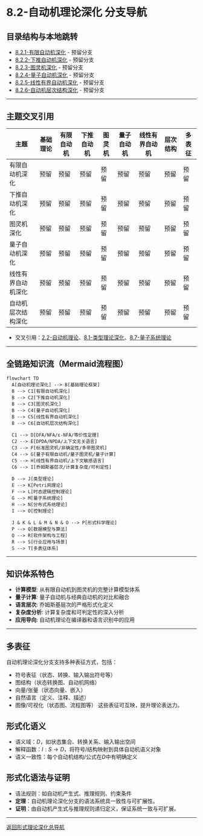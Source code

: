 # 8.2-自动机理论深化 分支导航

## 目录结构与本地跳转

- [8.2.1-有限自动机深化](8.2.1-有限自动机深化.md) - 预留分支
- [8.2.2-下推自动机深化](8.2.2-下推自动机深化.md) - 预留分支
- [8.2.3-图灵机深化](8.2.3-图灵机深化.md) - 预留分支
- [8.2.4-量子自动机深化](8.2.4-量子自动机深化.md) - 预留分支
- [8.2.5-线性有界自动机深化](8.2.5-线性有界自动机深化.md) - 预留分支
- [8.2.6-自动机层次结构深化](8.2.6-自动机层次结构深化.md) - 预留分支

---

## 主题交叉引用

| 主题      | 基础理论 | 有限自动机 | 下推自动机 | 图灵机 | 量子自动机 | 线性有界自动机 | 层次结构 | 多表征 |
|-----------|----------|------------|------------|--------|------------|----------------|----------|--------|
| 有限自动机深化| 预留     | 预留       | 预留       | 预留   | 预留       | 预留           | 预留     | 预留   |
| 下推自动机深化| 预留     | 预留       | 预留       | 预留   | 预留       | 预留           | 预留     | 预留   |
| 图灵机深化| 预留      | 预留       | 预留       | 预留   | 预留       | 预留           | 预留     | 预留   |
| 量子自动机深化| 预留    | 预留       | 预留       | 预留   | 预留       | 预留           | 预留     | 预留   |
| 线性有界自动机深化| 预留 | 预留       | 预留       | 预留   | 预留       | 预留           | 预留     | 预留   |
| 自动机层次结构深化| 预留 | 预留       | 预留       | 预留   | 预留       | 预留           | 预留     | 预留   |

- 交叉引用：[2.2-自动机理论](../2-形式科学理论/2.2-自动机理论/README.md)、[8.1-类型理论深化](../8.1-类型理论深化/README.md)、[8.7-量子系统理论](../8.7-量子系统理论/README.md)

---

## 全链路知识流（Mermaid流程图）

```mermaid
flowchart TD
  A[自动机理论深化] --> B[基础理论框架]
  B --> C1[有限自动机深化]
  B --> C2[下推自动机深化]
  B --> C3[图灵机深化]
  B --> C4[量子自动机深化]
  B --> C5[线性有界自动机深化]
  B --> C6[自动机层次结构深化]
  
  C1 --> D[DFA/NFA/ε-NFA/等价性定理]
  C2 --> E[DPDA/NPDA/上下文无关语言]
  C3 --> F[标准图灵机/非确定性/多带图灵机]
  C4 --> G[量子有限自动机/量子图灵机/量子计算]
  C5 --> H[线性有界自动机/上下文敏感语言]
  C6 --> I[乔姆斯基层次/计算复杂度/可判定性]
  
  D --> J[类型理论]
  E --> K[Petri网理论]
  F --> L[时态逻辑控制理论]
  G --> M[量子系统理论]
  H --> N[分布式系统理论]
  I --> O[控制理论]
  
  J & K & L & M & N & O --> P[形式科学理论]
  P --> Q[数据模型与算法]
  Q --> R[软件架构与工程]
  R --> S[行业应用与场景]
  S --> T[多表征体系]
```

---

## 知识体系特色

- **计算模型**: 从有限自动机到图灵机的完整计算模型体系
- **量子计算**: 量子自动机与经典自动机的对比和融合
- **语言层次**: 乔姆斯基层次的严格形式化定义
- **复杂度分析**: 计算复杂度和可判定性的深入分析
- **应用导向**: 自动机理论在编译器和语言识别中的应用

---

## 多表征

自动机理论深化分支支持多种表征方式，包括：

- 符号表征（状态、转换、输入输出符号等）
- 图结构（状态转换图、自动机网络）
- 向量/张量（状态向量、嵌入）
- 自然语言（定义、注释、描述）
- 图像/可视化（状态图、流程图等）
这些表征可互映，提升理论表达力。

## 形式化语义

- 语义域：$D$，如状态集合、转换关系、输入输出空间
- 解释函数：$I: S \to D$，将符号/结构映射到具体自动机语义对象
- 语义一致性：每个自动机结构/公式在$D$中有明确定义

## 形式化语法与证明

- 语法规则：如自动机产生式、推理规则、约束条件
- **定理**：自动机理论深化分支的语法系统具一致性与可扩展性。
- **证明**：由自动机产生式与推理规则递归定义，保证系统一致与可扩展。

---

[返回形式理论深化总导航](../README.md)
